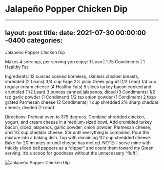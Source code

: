 # Jalapeño Popper Chicken Dip
---
layout: post
title: 
date:   2021-07-30 00:00:00 -0400
categories: 
---
Jalapeño Popper Chicken Dip

Makes 4 servings, per serving you enjoy:
1 Lean | 1.75 Condiments | 1 Healthy Fat

Ingredients:
12 ounces cooked boneless, skinless chicken breasts, shredded (2 Leans)
3/4 cup Fage 2% plain Greek yogurt (1/2 Lean)
1/4 cup regular cream cheese (4 Healthy Fats)
5 slices turkey bacon cooked and crumbled (1/2 Lean)
3 ounces canned jalapenos, diced (3 Condiments)
1/2 tsp garlic powder (1 Condiment)
1/2 tsp onion powder (1 Condiment)
2 tbsp grated Parmesan cheese (2 Condiments)
1 cup shredded 2% sharp cheddar cheese, divided (1 Lean)

Directions:
Preheat oven to 375 degrees. Combine shredded chicken, yogurt, and cream cheese in a medium-sized bowl. Add crumbled turkey bacon, diced jalapenos, garlic powder, onion powder, Parmesan cheese, and 1/2 cup cheddar cheese. Stir until everything is combined. Pour the mixture into a baking dish. Top with remaining 1/2 cup shredded cheese. Bake for 20 minutes or until cheese has melted. NOTE: I serve mine with thickly sliced bell peppers as a “dipper” and count them toward my Green serving. It’s a scoop for goodness without the unnecessary “fluff”. 

![Jalapeño Popper Chicken Dip](/images/Jalapeño%20Popper%20Chicken%20Dip.png)

